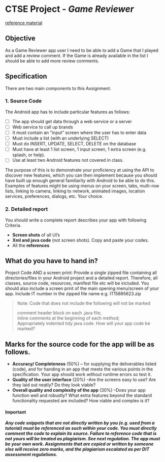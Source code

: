 # CTSE Project - *Game Reviewer*

[reference material](REFERENCES.md)

## Objective

As a Game Reviewer app user I need to be able to add a Game that I played and add a review comment. If the Game is already available in the list I should be able to add more review comments.

## Specification
There are two main components to this Assignment.
### 1. Source Code
The Android app has to include particular features as follows:


- [ ] The app should get data through a web service or a server
- [ ] Web service to call up brands
- [ ] It must contain an “input” screen where the user has to enter data
- [ ] Must include a list (with an underlying SELECT)
- [ ] Must do INSERT, UPDATE, SELECT, DELETE on the database
- [ ] Must have at least 1 list screen, 1 input screen, 1 extra screen (e.g. splash, or help).
- [ ] Use at least two Android features not covered in class. 

The purpose of this is to demonstrate your proficiency at using the API to discover new features, which you can then implement because you should have built up enough general familiarity with Android to be able to do this. Examples of features might be using menus on your screen, tabs, multi-row lists, linking to camera, linking to network, animated images, location services, preferences, dialogs, etc. Your choice.

### 2. Detailed report
You should write a complete report describes your app with following Criteria.
- **Screen shots** of all UI’s
- **Xml and java code** (not screen shots). Copy and paste your codes.
- All the **references**

## What do you have to hand in?
Project Code AND a screen print: Provide a single zipped file containing all directories/files
in your Android project and a detailed report. Therefore, all classes, source code,
resources, manifest file etc will be included. You should also include a screen print of the
main opening menu/screen of your app. Include IT number in the zipped file name e.g.
IT15895623.zip

>  Note: Code that does not include the following will not be marked  
>  
> comment header block on each .java file;   
> Inline comments at the beginning of each method;   
> Appropriately indented tidy java code.
How will your app code be marked?

## Marks for the source code for the app will be as follows.
- **Accuracy/ Completeness** (50%) – for supplying the deliverables listed (code), and
for handing in an app that meets the various points in the specification. Your app
should work without runtime errors so test it.
- **Quality of the user interface** (20%) –Are the screens easy to use? Are they laid out
neatly? Do they look viable?
- **Overall quality and complexity of the app** (30%) –Does your app function well and
robustly? What extra features beyond the standard functionality requested are
included? How viable and complex is it?




#### Important

***Any code snippets that are not directly written by you (e.g. used from a tutorial)
must be referenced as such within your code. You must directly comment the code
to explain its source. Failure to reference code that is not yours will be treated as
plagiarism. See next regulation.
The app must be your own work. Assignments that are copied or written by
someone else will receive zero marks, and the plagiarism escalated as per DIT
assessment regulations.***


